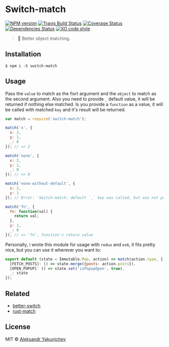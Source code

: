 # Switch-match
[![NPM version](http://img.shields.io/npm/v/switch-match.svg)](https://www.npmjs.org/package/switch-match)
[![Travis Build Status](https://travis-ci.org/canvaskisa/switch-match.svg)](https://travis-ci.org/canvaskisa/switch-match)
[![Coverage Status](https://coveralls.io/repos/github/canvaskisa/switch-match/badge.svg?branch=master)](https://coveralls.io/github/canvaskisa/switch-match?branch=master)
[![Dependencies Status](https://david-dm.org/canvaskisa/switch-match.svg)](https://david-dm.org/canvaskisa/switch-match)
[![XO code style](https://img.shields.io/badge/code_style-XO-5ed9c7.svg)](https://github.com/sindresorhus/xo)

> :flashlight: Better object matching.

## Installation
```console
$ npm i -S switch-match
```

## Usage
Pass the `value` to match as the fisrt argument and the `object` to match as the second argument. Also you need to provide `_` default value, it will be returned if nothing else matched. Is you provide a `function` as a value, it will be called with matched `key` and it's result will be returned.
```js
var match = require('switch-match');

match('x', {
  x: 2,
  y: 1,
  _: 0
}); // => 2

match('none', {
  x: 2,
  y: 1,
  _: 0
}); // => 0

match('none-without-default', {
  x: 2,
  y: 1
}); // Error: 'Switch-match: default `_` key was called, but was not provided'

match('fn', {
  fn: function(val) {
    return val;
  },
  y: 1,
  _: 0
}); // => 'fn', function's return value
```

Personally, i wrote this module for usage with `redux` and `es6`, it fits pretty nice, but you can use it wherever you want to:
```js
export default (state = Immutable.Map, action) => match(action.type, {
  [FETCH_POSTS]: () => state.merge({posts: action.posts}),
  [OPEN_POPUP]: () => state.set('isPopupOpen', true),
  _: state
});
```

## Related
- [better-switch](https://github.com/lgraubner/better-switch)
- [rust-match](https://github.com/zackify/match)

## License
MIT © [Aleksandr Yakunichev](https://github.com/canvaskisa)

